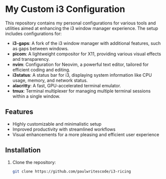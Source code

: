 # My Custom i3 Configuration

This repository contains my personal configurations for various tools and utilities aimed at enhancing the i3 window manager experience. The setup includes configurations for:

- **i3-gaps**: A fork of the i3 window manager with additional features, such as gaps between windows.
- **picom**: A lightweight compositor for X11, providing various visual effects and transparency.
- **nvim**: Configuration for Neovim, a powerful text editor, tailored for efficient coding and editing.
- **i3status**: A status bar for i3, displaying system information like CPU usage, memory, and network status.
- **alacritty**: A fast, GPU-accelerated terminal emulator.
- **tmux**: Terminal multiplexer for managing multiple terminal sessions within a single window.

## Features

- Highly customizable and minimalistic setup
- Improved productivity with streamlined workflows
- Visual enhancements for a more pleasing and efficient user experience

## Installation

1. Clone the repository:
   ```bash
   git clone https://github.com/paulwritescode/i3-ricing
   ```
